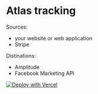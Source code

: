 # Atlas tracking

Sources:

- your website or web application
- Stripe

Distinations:

- Amplitude
- Facebook Marketing API

[![Deploy with Vercel](https://vercel.com/button)](https://vercel.com/new/git/external?repository-url=https%3A%2F%2Fgithub.com%2Fjpamorgan%2Fatlas-tracking&env=ENDPOINT_URL,AMPLITUDE_API_KEY,FACEBOOK_PIXEL,FACEBOOK_ACCESS_TOKEN,STRIPE_SECRET_KEY,ADMIN_SECRET&envDescription=All%20values%20are%20required&project-name=atlas-tracking&repo-name=atlas-tracking)
